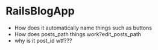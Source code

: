 # RailsBlogApp
* How does it automatically name things such as buttons
* How does posts_path things work?edit_posts_path
* why is it post_id wtf???